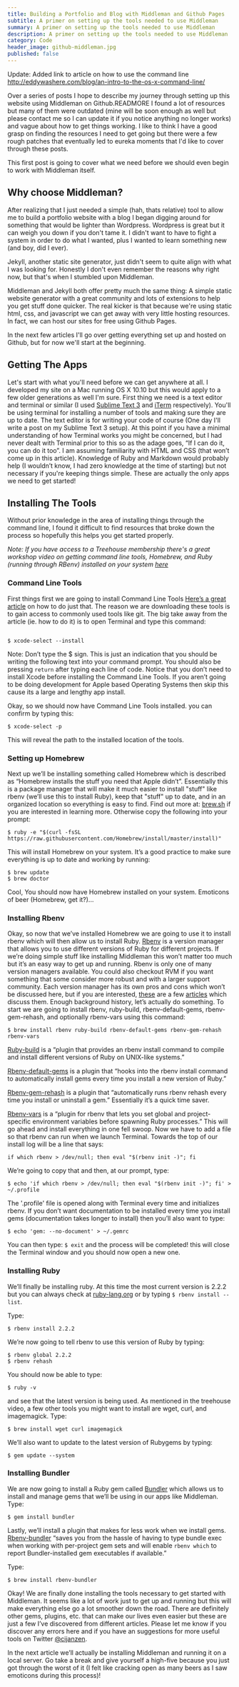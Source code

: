 ```yaml
---
title: Building a Portfolio and Blog with Middleman and Github Pages
subtitle: A primer on setting up the tools needed to use Middleman
summary: A primer on setting up the tools needed to use Middleman
description: A primer on setting up the tools needed to use Middleman
category: Code
header_image: github-middleman.jpg
published: false
---
```


Update: Added link to article on how to use the command line
http://eddywashere.com/blog/an-intro-to-the-os-x-command-line/

Over a series of posts I hope to describe my journey through setting up this website using Middleman on Github.READMORE I found a lot of resources but many of them were outdated (mine will be soon enough as well but please contact me so I can update it if you notice anything no longer works) and vague about how to get things working. I like to think I have a good grasp on finding the resources I need to get going but there were a few rough patches that eventually led to eureka moments that I'd like to cover through these posts.

This first post is going to cover what we need before we should even begin to work with Middleman itself.

## Why choose Middleman?
After realizing that I just needed a simple (hah, thats relative) tool to allow me to build a portfolio website with a blog I began digging around for something that would be lighter than Wordpress. Wordpress is great but it can weigh you down if you don't tame it. I didn't want to have to fight a system in order to do what I wanted, plus I wanted to learn something new (and boy, did I ever).

Jekyll, another static site generator, just didn't seem to quite align with what I was looking for. Honestly I don't even remember the reasons why right now, but that's when I stumbled upon Middleman.

Middleman and Jekyll both offer pretty much the same thing: A simple static website generator with a great community and lots of extensions to help you get stuff done quicker.
The real kicker is that because we're using static html, css, and javascript we can get away with very little hosting resources. In fact, we can host our sites for free using Github Pages. 

In the next few articles I'll go over getting everything set up and hosted on Github, but for now we'll start at the beginning.

## Getting The Apps
Let's start with what you'll need before we can get anywhere at all. 
I developed my site on a Mac running OS X 10.10 but this would apply to a few older generations as well I'm sure.
First thing we need is a text editor and terminal or similar (I used [Sublime Text 3](http://www.sublimetext.com) and [iTerm](https://www.iterm2.com) respectively).
You'll be using terminal for installing a number of tools and making sure they are up to date. The text editor is for writing your code of course (One day I'll write a post on my Sublime Text 3 setup). 
At this point if you have a minimal understanding of how Terminal works you might be concerned, but I had never dealt with Terminal prior to this so as the adage goes, “If I can do it, you can do it too”. I am assuming familiarity with HTML and CSS (that won’t come up in this article). Knowledge of Ruby and Markdown would probably help (I wouldn’t know, I had zero knowledge at the time of starting) but not necessary if you're keeping things simple. 
These are actually the only apps we need to get started!

## Installing The Tools
Without prior knowledge in the area of installing things through the command line, I found it difficult to find resources that broke down the process so hopefully this helps you get started properly. 

*Note: If you have access to a Treehouse membership there's a great workshop video on getting command line tools, Homebrew, and Ruby (running through RBenv) installed on your system [here](https://teamtreehouse.com/library/installing-a-ruby-on-rails-development-environment-in-os-x)*


### Command Line Tools
First things first we are going to install Command Line Tools
[Here’s a great article](http://railsapps.github.io/xcode-command-line-tools.html) on how to do just that.
The reason we are downloading these tools is to gain access to commonly used tools like git.
The big take away from the article (ie. how to do it) is to open Terminal and type this command:

<pre><code class="language-bash">
$ xcode-select --install
</code></pre>

Note: Don’t type the $ sign. This is just an indication that you should be writing the following text into your command prompt. You should also be pressing `return` after typing each line of code.
Notice that you don’t need to install Xcode before installing the Command Line Tools. If you aren’t going to be doing development for Apple based Operating Systems then skip this cause its a large and lengthy app install.

Okay, so we should now have Command Line Tools installed. you can confirm by typing this:

```{.language-bash}
$ xcode-select -p
```

This will reveal the path to the installed location of the tools.

### Setting up Homebrew
Next up we’ll be installing something called Homebrew which is described as “Homebrew installs the stuff you need that Apple didn’t”. Essentially this is a package manager that will make it much easier to install "stuff" like rbenv (we’ll use this to install Ruby), keep that "stuff" up to date, and in an organized location so everything is easy to find.
Find out more at: [brew.sh](http://www.brew.sh) if you are interested in learning more. Otherwise copy the following into your prompt:

```{.language-bash}
$ ruby -e "$(curl -fsSL https://raw.githubusercontent.com/Homebrew/install/master/install)"
```

This will install Homebrew on your system. It’s a good practice to make sure everything is up to date and working by running:

```{.language-bash}
$ brew update
$ brew doctor
```

Cool, You should now have Homebrew installed on your system. Emoticons of beer (Homebrew, get it?)...

### Installing Rbenv
Okay, so now that we’ve installed Homebrew we are going to use it to install rbenv which will then allow us to install Ruby. 
[Rbenv](https://github.com/sstephenson/rbenv) is a version manager that allows you to use different versions of Ruby for different projects. If we’re doing simple stuff like installing Middleman this won’t matter too much but it’s an easy way to get up and running. 
Rbenv is only one of many version managers available. You could also checkout RVM if you want something that some consider more robust and with a larger support community. Each version manager has its own pros and cons which won’t be discussed here, but if you are interested, [these](http://albertogrespan.com/blog/installing-ruby-the-right-way-on-os-x-using-rbenv/) are a few [articles](https://robots.thoughtbot.com/using-rbenv-to-manage-rubies-and-gems) which discuss them.
Enough background history, let’s actually do something.
To start we are going to install rbenv, ruby-build, rbenv-default-gems, rbenv-gem-rehash, and optionally rbenv-vars using this command:

```{.language-bash}
$ brew install rbenv ruby-build rbenv-default-gems rbenv-gem-rehash rbenv-vars
```

[Ruby-build](https://github.com/sstephenson/ruby-build) is a “plugin that provides an rbenv install command to compile and install different versions of Ruby on UNIX-like systems.”

[Rbenv-default-gems](https://github.com/sstephenson/rbenv-default-gems) is a plugin that “hooks into the rbenv install command to automatically install gems every time you install a new version of Ruby.”

[Rbenv-gem-rehash](https://github.com/sstephenson/rbenv-gem-rehash) is a plugin that “automatically runs rbenv rehash every time you install or uninstall a gem.” Essentially it’s a quick time saver.

[Rbenv-vars](https://github.com/sstephenson/rbenv-vars) is a “plugin for rbenv that lets you set global and project-specific environment variables before spawning Ruby processes.”
This will go ahead and install everything in one fell swoop.
Now we have to add a file so that rbenv can run when we launch Terminal. Towards the top of our install log will be a line that says:

```{.language-bash}
if which rbenv > /dev/null; then eval "$(rbenv init -)"; fi
```

We’re going to copy that and then, at our prompt, type:

```{.language-bash}
$ echo 'if which rbenv > /dev/null; then eval "$(rbenv init -)"; fi' > ~/.profile
```

The '.profile' file is opened along with Terminal every time and initializes rbenv.
If you don’t want documentation to be installed every time you install gems (documentation takes longer to install) then you’ll also want to type:

```{.language-bash}
$ echo 'gem: --no-document' > ~/.gemrc
```

You can then type: `$ exit` and the process will be completed! this will close the Terminal window and you should now open a new one.

### Installing Ruby
We’ll finally be installing ruby. At this time the most current version is 2.2.2 but you can always check at [ruby-lang.org](http://www.ruby-lang.org) or by typing `$ rbenv install --list`.

Type:

```{.language-bash}
$ rbenv install 2.2.2
```

We’re now going to tell rbenv to use this version of Ruby by typing: 

```{.language-bash}
$ rbenv global 2.2.2
$ rbenv rehash
```

You should now be able to type: 

```{.language-bash}
$ ruby -v 
```

and see that the latest version is being used.
As mentioned in the treehouse video, a few other tools you might want to install are wget, curl, and imagemagick.
Type: 

```{.language-bash}
$ brew install wget curl imagemagick
```

We’ll also want to update to the latest version of Rubygems by typing: 

```{.language-bash}
$ gem update --system
```

### Installing Bundler
We are now going to install a Ruby gem called [Bundler](http://bundler.io) which allows us to install and manage gems that we’ll be using in our apps like Middleman.
Type: 

```{.language-bash}
$ gem install bundler
```

Lastly, we’ll install a plugin that makes for less work when we install gems. [Rbenv-bundler](https://github.com/carsomyr/rbenv-bundler) “saves you from the hassle of having to type bundle exec when working with per-project gem sets and will enable `rbenv which` to report Bundler-installed gem executables if available.”

Type: 

```{.language-bash}
$ brew install rbenv-bundler
```

Okay! We are finally done installing the tools necessary to get started with Middleman. It seems like a lot of work just to get up and running but this will make everything else go a lot smoother down the road. There are definitely other gems, plugins, etc. that can make our lives even easier but these are just a few I’ve discovered from different articles.
Please let me know if you discover any errors here and if you have an suggestions for more useful tools on Twitter [@cijanzen](https://twitter.com/cijanzen).

In the next article we’ll actually be installing Middleman and running it on a local server. Go take a break and give yourself a high-five because you just got through the worst of it (I felt like cracking open as many beers as I saw emoticons during this process)!